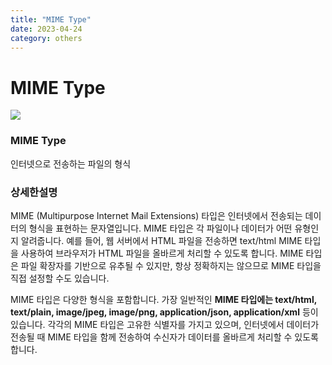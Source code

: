 ```yaml
---
title: "MIME Type"
date: 2023-04-24
category: others
---
```


# MIME Type

![](/storage/2023042922553191197.jpg)

### MIME Type

인터넷으로 전송하는 파일의 형식

### 상세한설명

MIME (Multipurpose Internet Mail Extensions) 타입은 인터넷에서 전송되는 데이터의 형식을 표현하는 문자열입니다. MIME 타입은 각 파일이나 데이터가 어떤 유형인지 알려줍니다. 예를 들어, 웹 서버에서 HTML 파일을 전송하면 text/html MIME 타입을 사용하여 브라우저가 HTML 파일을 올바르게 처리할 수 있도록 합니다. MIME 타입은 파일 확장자를 기반으로 유추될 수 있지만, 항상 정확하지는 않으므로 MIME 타입을 직접 설정할 수도 있습니다.

MIME 타입은 다양한 형식을 포함합니다. 가장 일반적인 **MIME 타입에는 text/html, text/plain, image/jpeg, image/png, application/json, application/xml** 등이 있습니다. 각각의 MIME 타입은 고유한 식별자를 가지고 있으며, 인터넷에서 데이터가 전송될 때 MIME 타입을 함께 전송하여 수신자가 데이터를 올바르게 처리할 수 있도록 합니다.
